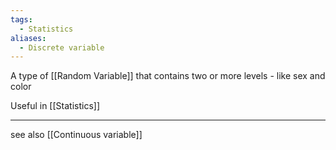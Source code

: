 ```yaml
---
tags:
  - Statistics
aliases:
  - Discrete variable
---
```

A type of [[Random Variable]] that contains two or more levels - like sex and color

Useful in [[Statistics]]

---
see also [[Continuous variable]]